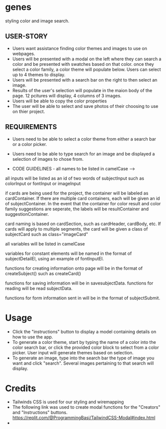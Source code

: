 # genes

styling color and image search.

## USER-STORY

- Users want assistance finding color themes and images to use on webpages.
- Users will be presented with a modal on the left where they can search a color and be presented with swatches based on that color. once they select a color family, a color theme will populate below. Users can select up to 4 themes to display.
- Users will be presented with a search bar on the right to then select an image.
- Results of the user's selection will populate in the maion body of the page. 12 pcitures will display, 4 columns of 3 images.
- Users will be able to copy the color properties
- The user will be able to select and save photos of their choosing to use on thier project.

## REQUIREMENTS

- Users need to be able to select a color theme from either a search bar or a color picker.
- Users need to be able to type search for an image and be displayed a selection of images to chose from.

- CODE GUIDELINES -
  all names to be listed in camelCase -->

all inputs will be listed as an id of two words of subjectInput such as colorInput or fontInput or imageInput

if cards are being used for the project, the container will be labeled as cardContainer. If there are multiple card containers,
each will be given an id of subjectContainer. In the event that the container for color result and color family suggestions are seperate,
the labels will be resultContainer and suggestionContainer.

card naming is based on cardSection, such as cardHeader, cardBody, etc. If cards will apply to multiple segments,
the card will be given a class of subjectCard such as class="imageCard"

all variables will be listed in camelCase

variables for constant elements will be named in the format of subjectDetailEl, using an example of fontInputEl.

functions for creating information onto page will be in the format of createSubject() such as createCard()

functions for saving information will be in savesubjectData. functions for reading will be read subjectData.

functions for form information sent in will be in the format of subjectSubmit.

# Usage
- Click the "instructions" button to display a model containing details on how to use the app.
- To generate a color theme, start by typing the name of a color into the color search bar, or click the provided color block to select from a color picker. User input will generate themes based on selection.
- To generate an image, type into the search bar the type of image you want and click "search". Several images pertaining to that search will display.

# Credits

- Tailwinds CSS is used for our styling and wiremapping
- The following link was used to create modal functions for the "Creators" and "Instructions" buttons.
https://replit.com/@ProgrammingBasi/TailwindCSS-Modal#index.html
- 

